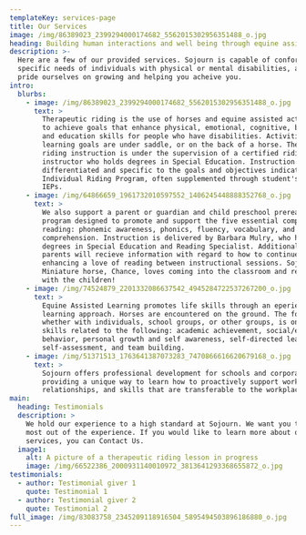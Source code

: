 ```yaml
---
templateKey: services-page
title: Our Services
image: /img/86389023_2399294000174682_5562015302956351488_o.jpg
heading: Building human interactions and well being through equine assisted activities.
description: >-
  Here are a few of our provided services. Sojourn is capable of conforming to
  specific needs of individuals with physical or mental disabilities, and we
  pride ourselves on growing and helping you acheive you.
intro:
  blurbs:
    - image: /img/86389023_2399294000174682_5562015302956351488_o.jpg
      text: >
        Therapeutic riding is the use of horses and equine assisted activities
        to achieve goals that enhance physical, emotional, cognitive, behavioral
        and education skills for people who have disabilities. Activities and
        learning goals are under saddle, or on the back of a horse. Therapeutic
        riding instruction is under the supervision of a certified riding
        instructor who holds degrees in Special Education. Instruction is
        differentiated and specific to the goals and objectives indicated in an
        Individual Riding Program, often supplemented through student's school
        IEPs.
    - image: /img/64866659_1961732010597552_1406245448888352768_o.jpg
      text: >
        We also support a parent or guardian and child preschool prereading
        program designed to promote and support the five essential components of
        reading: phonemic awareness, phonics, fluency, vocabulary, and
        comprehension. Instruction is delivered by Barbara Mulry, who has
        degrees in Special Education and Reading Specialist. Additionally,
        parents will recieve information with regard to how to continue
        enhancing a love of reading between instructional sessions. Sojourn's
        Miniature horse, Chance, loves coming into the classroom and reading
        with the children!
    - image: /img/74524879_2201332086637542_4945284722537267200_o.jpg
      text: >
        Equine Assisted Learning promotes life skills through an eperiential
        learning approach. Horses are encountered on the ground. The focus,
        whether with individuals, school groups, or other groups, is on life
        skills related to the following: academic achievement, social/emotional
        behavior, personal growth and self awareness, self-directed learning,
        self-assessment, and team building.
    - image: /img/51371513_1763641387073283_7470866616620679168_o.jpg
      text: >
        Sojourn offers professional development for schools and corporations
        providing a unique way to learn how to proactively support working
        relationships, and skills that are transferable to the workplace.
main:
  heading: Testimonials
  description: >
    We hold our experience to a high standard at Sojourn. We want you to get the
    most out of the experience. If you would like to learn more about our
    services, you can Contact Us.
  image1:
    alt: A picture of a therapeutic riding lesson in progress
    image: /img/66522386_2000931140010972_3813641293368655872_o.jpg
testimonials:
  - author: Testimonial giver 1
    quote: Testimonial 1
  - author: Testimonial giver 2
    quote: Testimonial 2
full_image: /img/83083758_2345209118916504_5895494503896186880_o.jpg
---
```

